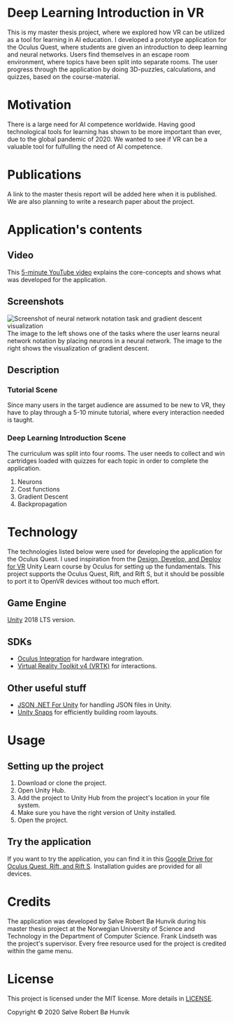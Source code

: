 # Deep Learning Introduction in VR
This is my master thesis project, where we explored how VR can be utilized as a tool for learning in AI education. 
I developed a prototype application for the Oculus Quest, where students are given an introduction to deep learning and neural networks. 
Users find themselves in an escape room environment, where topics have been split into separate rooms. 
The user progress through the application by doing 3D-puzzles, calculations, and quizzes, based on the course-material. 

# Motivation
There is a large need for AI competence worldwide. Having good technological tools for learning has shown to be more important than ever, due to the global pandemic of 2020.
We wanted to see if VR can be a valuable tool for fulfulling the need of AI competence. 

# Publications
A link to the master thesis report will be added here when it is published. We are also planning to write a research paper about the project. 

# Application's contents
## Video
This [5-minute YouTube video](https://youtu.be/TvlN-dxAn4M/ "5-minute YouTube video") explains the core-concepts and shows what was developed for the application. 

## Screenshots
![Screenshot of neural network notation task and gradient descent visualization](https://github.com/SolveH/master-thesis-unity/blob/master/Assets/Resources/NNnotation_gradient_descent_screenshot.png)
The image to the left shows one of the tasks where the user learns neural network notation by placing neurons in a neural network. 
The image to the right shows the visualization of gradient descent. 

## Description
### Tutorial Scene
Since many users in the target audience are assumed to be new to VR, they have to play through a 5-10 minute tutorial, where every interaction needed is taught. 

### Deep Learning Introduction Scene
The curriculum was split into four rooms. The user needs to collect and win cartridges loaded with quizzes for each topic in order to complete the application. 
1. Neurons
2. Cost functions
3. Gradient Descent
4. Backpropagation

# Technology
The technologies listed below were used for developing the application for the Oculus Quest. I used inspiration from the [Design, Develop, and Deploy for VR](https://learn.unity.com/course/oculus-vr "Design, Develop, and Deploy for VR") Unity Learn course by Oculus for setting up the fundamentals. This project supports the Oculus Quest, Rift, and Rift S, but it should be possible to port it to OpenVR devices without too much effort. 

## Game Engine
[Unity](https://unity.com/ "Unity") 2018 LTS version. 

## SDKs
* [Oculus Integration](https://assetstore.unity.com/packages/tools/integration/oculus-integration-82022 "Virtual Reality Toolkit v4 (VRTK)") for hardware integration.
* [Virtual Reality Toolkit v4 (VRTK)](https://www.vrtk.io/ "Virtual Reality Toolkit v4 (VRTK)") for interactions. 

## Other useful stuff
* [JSON .NET For Unity](https://assetstore.unity.com/packages/tools/input-management/json-net-for-unity-11347/ "JSON .NET For Unity") for handling JSON files in Unity. 
* [Unity Snaps](https://unity.com/products/snaps/ "Unity Snaps") for efficiently building room layouts.

# Usage
## Setting up the project
1. Download or clone the project. 
2. Open Unity Hub. 
3. Add the project to Unity Hub from the project's location in your file system. 
4. Make sure you have the right version of Unity installed. 
5. Open the project. 

## Try the application
If you want to try the application, you can find it in this [Google Drive for Oculus Quest, Rift, and Rift S](https://drive.google.com/drive/folders/1gGYGSx95d3tFXYZE2iuZ6CZ1LorzNztE?usp=sharing "Google Drive with application"). Installation guides are provided for all devices.  

# Credits
The application was developed by Sølve Robert Bø Hunvik during his master thesis project at the Norwegian University of Science and Technology in the Department of Computer Science. 
Frank Lindseth was the project's supervisor. Every free resource used for the project is credited within the game menu. 

# License
This project is licensed under the MIT license. 
More details in [LICENSE](https://github.com/SolveH/master-thesis-unity/blob/master/LICENSE.md "LICENSE").

Copyright © 2020 Sølve Robert Bø Hunvik
